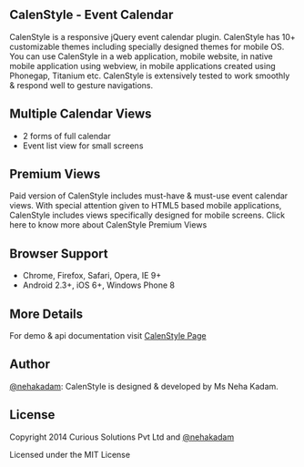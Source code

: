 ##  CalenStyle - Event Calendar
CalenStyle is a responsive jQuery event calendar plugin. CalenStyle has 10+ customizable themes including specially designed themes for mobile OS. You can use CalenStyle in a web application, mobile website, in native mobile application using webview, in mobile applications created using Phonegap, Titanium etc. CalenStyle is extensively tested to work smoothly & respond well to gesture navigations. 

## Multiple Calendar Views
- 2 forms of full calendar
- Event list view for small screens 

## Premium Views
Paid version of CalenStyle includes must-have & must-use event calendar views. With special attention given to HTML5 based mobile applications, CalenStyle includes views specifically designed for mobile screens. Click here to know more about CalenStyle Premium Views

## Browser Support
- Chrome, Firefox, Safari, Opera, IE 9+
- Android 2.3+, iOS 6+, Windows Phone 8

## More Details
For demo & api documentation visit [CalenStyle Page](http://curioussolutions.github.io/CalenStyle-Event-Calendar/ "CalenStyle Plugin Details")

## Author
[@nehakadam](https://github.com/nehakadam): CalenStyle is designed & developed by Ms Neha Kadam.

## License
Copyright 2014 Curious Solutions Pvt Ltd and [@nehakadam](https://github.com/nehakadam)

Licensed under the MIT License
